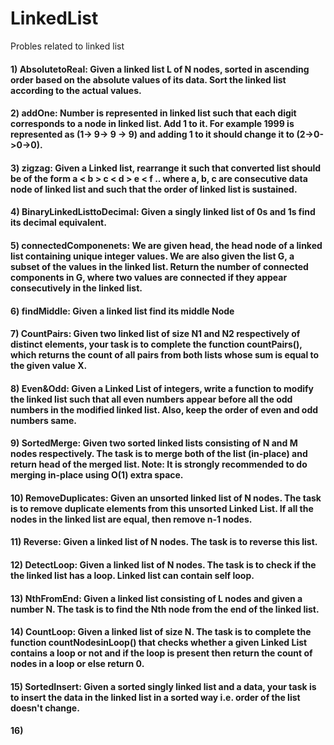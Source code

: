 # LinkedList
Probles related to linked list

#### 1) AbsolutetoReal: Given a linked list L of N nodes, sorted in ascending order based on the absolute values of its data. Sort the linked list according to the actual values.

#### 2) addOne: Number is represented in linked list such that each digit corresponds to a node in linked list. Add 1 to it. For example 1999 is represented as (1-> 9-> 9 -> 9) and adding 1 to it should change it to (2->0->0->0).

#### 3) zigzag: Given a Linked list, rearrange it such that converted list should be of the form a < b > c < d > e < f .. where a, b, c are consecutive data node of linked list and such that the order of linked list is sustained.

#### 4) BinaryLinkedListtoDecimal: Given a singly linked list of 0s and 1s find its decimal equivalent.

#### 5) connectedComponenets: We are given head, the head node of a linked list containing unique integer values. We are also given the list G, a subset of the values in the linked list. Return the number of connected components in G, where two values are connected if they appear consecutively in the linked list.

#### 6) findMiddle: Given a linked list find its middle Node

#### 7) CountPairs: Given two linked list of size N1 and N2 respectively of distinct elements, your task is to complete the function countPairs(), which returns the count of all pairs from both lists whose sum is equal to the given value X.

#### 8) Even&Odd: Given a Linked List of integers, write a function to modify the linked list such that all even numbers appear before all the odd numbers in the modified linked list. Also, keep the order of even and odd numbers same.

#### 9) SortedMerge: Given two sorted linked lists consisting of N and M nodes respectively. The task is to merge both of the list (in-place) and return head of the merged list. Note: It is strongly recommended to do merging in-place using O(1) extra space.

#### 10) RemoveDuplicates: Given an unsorted linked list of N nodes. The task is to remove duplicate elements from this unsorted Linked List. If all the nodes in the linked list are equal, then remove n-1 nodes.

#### 11) Reverse: Given a linked list of N nodes. The task is to reverse this list.

#### 12) DetectLoop: Given a linked list of N nodes. The task is to check if the the linked list has a loop. Linked list can contain self loop.

#### 13) NthFromEnd: Given a linked list consisting of L nodes and given a number N. The task is to find the Nth node from the end of the linked list.

#### 14) CountLoop: Given a linked list of size N. The task is to complete the function countNodesinLoop() that checks whether a given Linked List contains a loop or not and if the loop is present then return the count of nodes in a loop or else return 0.

#### 15) SortedInsert: Given a sorted singly linked list and a data, your task is to insert the data in the linked list in a sorted way i.e. order of the list doesn't change.

#### 16) 
